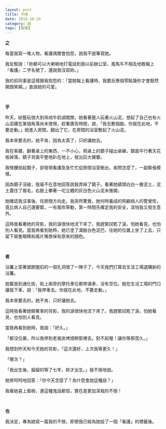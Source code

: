 ```yaml
---
layout: post
title: 不捨
date: 2018-10-29
category: 說
tags: [看護]
---
```


**之**

每當我寫一堆人物，看護偶爾會抱怨，說我不提筆寫她。

我反駁說：「妳都可以大喇喇地打電話到我以前辦公室，風馬牛不相及地敢報上『看護』二字名號了，還說我沒寫妳。」

我的前同事是這樣跟我抱怨的：「當她報上看護時，我要反應個零點幾秒才會豁然開朗笑開。」直說她的可愛。
<p>&nbsp;</p>

<!--more-->
**乎**

昨天，綜藝玩很大到帛琉牛奶湖闖關，她看著藝人玩著火山泥，想起了自己也有火山泥藏在某個角落尚未使用，趁著廣告時間，說，「我去敷個臉。你就在此地，不要走動。」她進入房間，翻出了它，在房間的浴室敷起了火山泥。

我本來要去的，她不肯，因為太貴了，只好讓她去。

我在客廳，翻著桌上的東西，一不小心，把桌上的鏡子碰出桌緣，鏡面平行著天花板掉落，鏡子背面平整地趴在地上，發出巨大聲響。

我彎腰撿起鏡子，卻發現看護急急忙忙從房間浴室衝出，疾問怎麼了，一副緊張模樣。

因為鏡子沒破，我毫不在意地回答說我弄掉了鏡子。看著她額頭白白一層泥土，泥土蓋住了眉毛，右臉上攀著一坨立體的灰白色火山泥未推開。

她確認我沒事後，往房間方向走。我突然驚覺，她何時養成的照顧病人的警覺性，竟比病人自己還要緊，一有風吹草動，第一時間先確定我的安全，深怕我又發生意外。

這時我看著她的背影，我的淚很快地流下來了。我趕緊拭乾了淚，怕她看見，也怕別人看見。當我再看到她時，她已塗了滿臉白色泥巴，往她的位置上坐了上去，只留下兩隻眼睛和兩片嘴唇保有原來的顏色。
<p>&nbsp;</p>


**者**

浴簾上穿著塑膠圈扣的一個孔洞壞了一陣子了，今天我們打算去生活工場選購新的浴簾。

她載我到通化街，街上兩旁的摩托車位都停滿車，沒有空位。她在生活工場的門口讓我下車，說：「我停車去。你就在此地，不要走動。」

我本來要去的，她不肯，只好讓她去。

這時我看著她騎著車的背影，我的淚很快地流下來了。我趕緊拭乾了淚，怕她看見，也怕別人看見。

當我再看到她時，我說：「好久。」

「都沒位置，所以我停到老張炭烤燒餅那裡去。對不起喔！讓你等那麼久。」

我想到昨天和今天她的背影，「這次還好，上次我等更久！」

「哪次？」

「我出生後，癡癡的等了七年，妳才出生。」我不捨地說。

她笑呵呵地回答：「你今天怎麼了？為什麼會說這種話？」

我看她喜上眉梢，連這種鬼話都信，實在是更加深我的不捨！
<p>&nbsp;</p>


**也**

我決定，專為她寫一篇我的不捨，即使我已經為她設了一個「看護」的標籤後。
